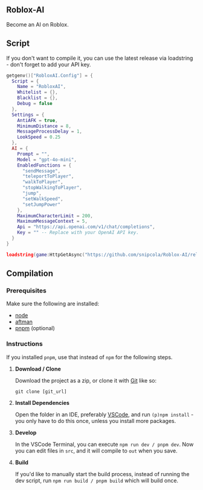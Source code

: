 ## Roblox-AI

Become an AI on Roblox.

## Script

If you don't want to compile it, you can use the latest release via loadstring - don't forget to add your API key.

```lua
getgenv()["RobloxAI.Config"] = {
  Script = {
    Name = "RobloxAI",
    Whitelist = {},
    Blacklist = {},
    Debug = false
  },
  Settings = {
    AntiAFK = true,
    MinimumDistance = 8,
    MessageProcessDelay = 1,
    LookSpeed = 0.25
  },
  AI = {
    Prompt = "",
    Model = "gpt-4o-mini",
    EnabledFunctions = {
      "sendMessage",
      "teleportToPlayer",
      "walkToPlayer",
      "stopWalkingToPlayer",
      "jump",
      "setWalkSpeed",
      "setJumpPower"
    },
    MaximumCharacterLimit = 200,
    MaximumMessageContext = 5,
    Api = "https://api.openai.com/v1/chat/completions",
    Key = "" -- Replace with your OpenAI API key.
  }
}

loadstring(game:HttpGetAsync("https://github.com/snipcola/Roblox-AI/releases/latest/download/script.min.lua"))()
```

## Compilation

### Prerequisites

Make sure the following are installed:

- [node](https://nodejs.org/en/download)
- [aftman](https://github.com/LPGhatguy/aftman/releases/latest)
- [pnpm](https://pnpm.io/installation#using-a-standalone-script) (optional)

### Instructions

If you installed `pnpm`, use that instead of `npm` for the following steps.

1. **Download / Clone**

   Download the project as a zip, or clone it with [Git](https://git-scm.com/downloads) like so:

   ```
   git clone [git_url]
   ```

2. **Install Dependencies**

   Open the folder in an IDE, preferably [VSCode](https://code.visualstudio.com), and run `(p)npm install` - you only have to do this once, unless you install more packages.

3. **Develop**

   In the VSCode Terminal, you can execute `npm run dev / pnpm dev`. Now you can edit files in `src`, and it will compile to `out` when you save.

4. **Build**

   If you'd like to manually start the build process, instead of running the dev script, run `npm run build / pnpm build` which will build once.
